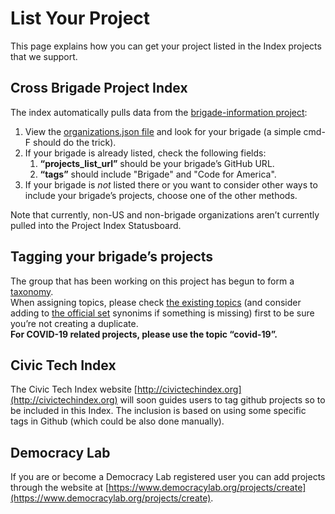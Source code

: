 # List Your Project

This page explains how you can get your project listed in the Index projects that we support.

## Cross Brigade Project Index

The index automatically pulls data from the [brigade-information project](https://github.com/codeforamerica/brigade-information):

1. View the [organizations.json file](https://github.com/codeforamerica/brigade-information/blob/master/organizations.json) and look for your brigade (a simple cmd-F should do the trick).
2. If your brigade is already listed, check the following fields:
   1. **“projects_list_url”** should be your brigade’s GitHub URL.
   2. **“tags”** should include "Brigade" and "Code for America".
3. If your brigade is _not_ listed there or you want to consider other ways to include your brigade’s projects, choose one of the other methods.

Note that currently, non-US and non-brigade organizations aren’t currently pulled into the Project Index Statusboard.

## Tagging your brigade’s projects

The group that has been working on this project has begun to form a [taxonomy](projects/civic-tech-taxonomy.md).  
When assigning topics, please check [the existing topics](https://statusboard.brigade.cloud/api/taxonomy.json) (and consider adding to [the official set](https://github.com/codeforamerica/civic-tech-taxonomy/tree/master/issues) synonims if something is missing) first to be sure you’re not creating a duplicate.  
**For COVID-19 related projects, please use the topic “covid-19”.**

## Civic Tech Index

The Civic Tech Index website [http://civictechindex.org](http://civictechindex.org) will soon guides users to tag github projects so to be included in this Index.
The inclusion is based on using some specific tags in Github (which could be also done manually).

## Democracy Lab

If you are or become a Democracy Lab registered user you can add projects through the website at [https://www.democracylab.org/projects/create](https://www.democracylab.org/projects/create).
